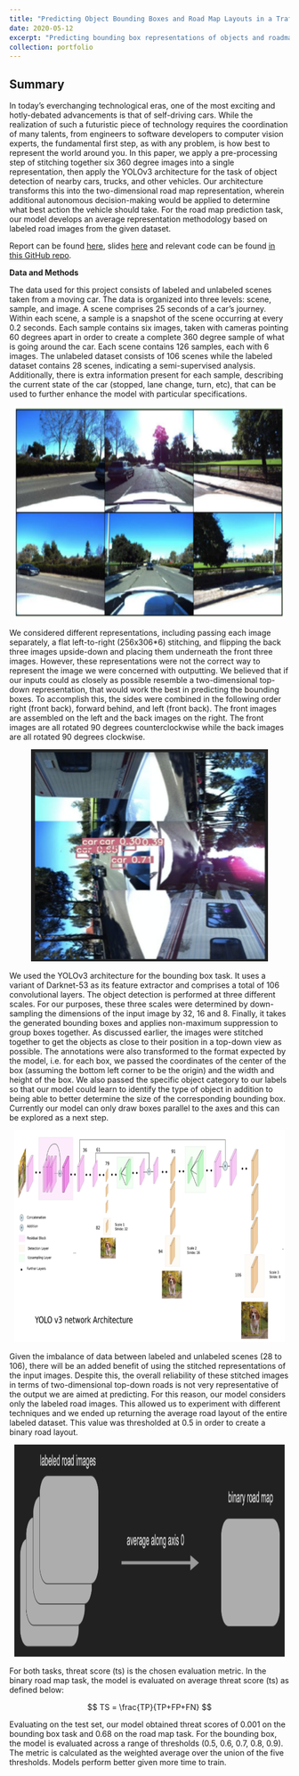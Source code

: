 ```yaml
---
title: "Predicting Object Bounding Boxes and Road Map Layouts in a Traffic Environment"
date: 2020-05-12
excerpt: "Predicting bounding box representations of objects and roadmap layouts given a real-time traffic environment.<br/><img src='/images/DLoriginal.png' style='width:395px;height:254px;'>"
collection: portfolio
---
```


## Summary

In today’s everchanging technological eras, one of the most exciting and hotly-debated advancements is that of self-driving cars. While the realization of such a futuristic piece of technology requires the coordination of many talents, from engineers to software developers to computer vision experts, the fundamental first step, as with any problem, is how best to represent the world around you. In this paper, we apply a pre-processing step of stitching together six 360 degree images into a single representation, then apply the YOLOv3 architecture for the task of object detection of nearby cars, trucks, and other vehicles. Our architecture transforms this into the two-dimensional road map representation, wherein additional autonomous decision-making would be applied to determine what best action the vehicle should take. For the road map prediction task, our model develops an average representation methodology based on labeled road images from the given dataset.

Report can be found [here](https://github.com/zivschwartz/Bounding-Box-Roadmap/blob/master/%5B52%5D%20-%20%5BAlfs%20Angels%5D%20-%20Report.pdf), slides [here](https://github.com/zivschwartz/Bounding-Box-Roadmap/blob/master/Slides.pdf) and relevant code can be found [in this GitHub repo](https://github.com/zivschwartz/Bounding-Box-Roadmap).

**Data and Methods** 

The data used for this project consists of labeled and unlabeled scenes taken from a moving car. The data is organized into three levels: scene, sample, and image. A scene comprises 25 seconds of a car’s journey. Within each scene, a sample is a snapshot of the scene occurring at every 0.2 seconds. Each sample contains six images, taken with cameras pointing 60 degrees apart in order to create a complete 360 degree sample of what is going around the car. Each scene contains 126 samples, each with 6 images. The unlabeled dataset consists of 106 scenes while the labeled dataset contains 28 scenes, indicating a semi-supervised analysis. Additionally, there is extra information present for each sample, describing the current state of the car (stopped, lane change, turn, etc), that can be used to further enhance the model with particular specifications.

<p align="center">
  <img width="485.5" height="381" src="/images/DLoriginal.png">
</p>

We considered different representations, including passing each image separately, a flat left-to-right (256x306*6) stitching, and flipping the back three images upside-down and placing them underneath the front three images. However, these representations were not the correct way to represent the image we were concerned with outputting. We believed that if our inputs could as closely as possible resemble a two-dimensional top-down representation, that would work the best in predicting the bounding boxes. To accomplish this, the sides were combined in the following order right (front back), forward behind, and left (front back). The front images are assembled on the left and the back images on the right. The front images are all rotated 90 degrees counterclockwise while the back images are all rotated 90 degrees clockwise.

<p align="center">
  <img width="425.5" height="381" src="/images/DLstitch.png">
</p>

We used the YOLOv3 architecture for the bounding box task. It uses a variant of Darknet-53 as its feature extractor and comprises a total of 106 convolutional layers. The object detection is performed at three different scales. For our purposes, these three scales were determined by down-sampling the dimensions of the input image by 32, 16 and 8. Finally, it takes the generated bounding boxes and applies non-maximum suppression to group boxes together. As discussed earlier, the images were stitched together to get the objects as close to their position in a top-down view as possible. The annotations were also transformed to the format expected by the model, i.e. for each box, we passed the coordinates of the center of the box (assuming the bottom left corner to be the origin) and the width and height of the box. We also passed the specific object category to our labels so that our model could learn to identify the type of object in addition to being able to better determine the size of the corresponding bounding box. Currently our model can only draw boxes parallel to the axes and this can be explored as a next step.

<p align="center">
  <img width="485.5" height="381" src="/images/DLboxarch.png">
</p>

Given the imbalance of data between labeled and unlabeled scenes (28 to 106), there will be an added benefit of using the stitched representations of the input images. Despite this, the overall reliability of these stitched images in terms of two-dimensional top-down roads is not very representative of the output we are aimed at predicting. For this reason, our model considers only the labeled road images. This allowed us to experiment with different techniques and we ended up returning the average road layout of the entire labeled dataset. This value was thresholded at 0.5 in order to create a binary road layout.

<p align="center">
  <img width="485.5" height="381" src="/images/DLroadmap.png">
</p>

For both tasks, threat score (ts) is the chosen evaluation metric. In the binary road map task, the model is evaluated on average threat score (ts) as defined below:

$$ TS = \frac{TP}{TP+FP+FN} $$

Evaluating on the test set, our model obtained threat scores of 0.001 on the bounding box task and 0.68 on the road map task. For the bounding box, the model is evaluated across a range of thresholds (0.5, 0.6, 0.7, 0.8, 0.9). The metric is calculated as the weighted average over the union of the five thresholds. Models perform better given more time to train. 

